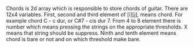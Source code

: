 Chords is 2d array which is responsible to store chords of guitar.
There are 12x4 variables. First, second and third element of [i][j], means chord.
For example chord C - c dur, or C#7 - cis dur 7.
From 4 to 8 element there is number which means pressing the strings on the appropriate thresholds.
X means that string should be suppress.
Ninth and tenth element means chord is bare or not and on which threshold make bare.

